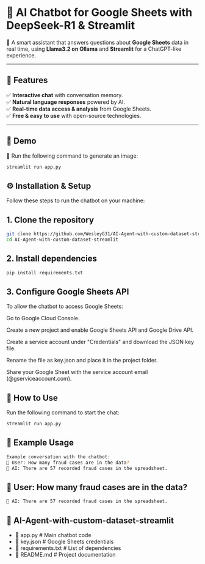 # 💬 AI Chatbot for Google Sheets with DeepSeek-R1 & Streamlit  

🚀 A smart assistant that answers questions about **Google Sheets** data in real time, using **Llama3.2 on Ollama** and **Streamlit** for a ChatGPT-like experience.

---

## 📌 **Features**  
✅ **Interactive chat** with conversation memory.  
✅ **Natural language responses** powered by AI.  
✅ **Real-time data access & analysis** from Google Sheets.  
✅ **Free & easy to use** with open-source technologies.  

---

## 🎥 **Demo**
📸 
Run the following command to generate an image:

```bash
streamlit run app.py
```

## ⚙️ Installation & Setup
Follow these steps to run the chatbot on your machine:

## 1. Clone the repository

```bash
git clone https://github.com/WesleyG31/AI-Agent-with-custom-dataset-streamlit.git
cd AI-Agent-with-custom-dataset-streamlit
```

## 2. Install dependencies

```bash
pip install requirements.txt
``` 

## 3. Configure Google Sheets API

To allow the chatbot to access Google Sheets:

Go to Google Cloud Console.

Create a new project and enable Google Sheets API and Google Drive API.

Create a service account under "Credentials" and download the JSON key file.

Rename the file as key.json and place it in the project folder.

Share your Google Sheet with the service account email (@gserviceaccount.com).

## 🚀 How to Use

Run the following command to start the chat:

```bash
streamlit run app.py
```

## 📜 Example Usage
```bash
Example conversation with the chatbot:
👤 User: How many fraud cases are in the data?
🤖 AI: There are 57 recorded fraud cases in the spreadsheet.
```

## 👤 User: How many fraud cases are in the data?
```bash 
🤖 AI: There are 57 recorded fraud cases in the spreadsheet.
```

## 📂 AI-Agent-with-custom-dataset-streamlit
 - 📜 app.py            # Main chatbot code
 - 📜 key.json   # Google Sheets credentials 
 - 📜 requirements.txt   # List of dependencies
 - 📜 README.md          # Project documentation




